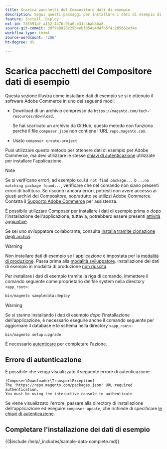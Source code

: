 ```yaml
---
title: Scarica pacchetti del Compositore dati di esempio
description: Segui questi passaggi per installare i dati di esempio di Adobe Commerce utilizzando il Compositore PHP Package Manager.
feature: Install, Deploy
exl-id: 735591af-a152-4476-9fa6-e31c4bab3ba8
source-git-commit: ddf988826c29b4ebf054a4d4fb5f4c285662ef4e
workflow-type: tm+mt
source-wordcount: '286'
ht-degree: 0%

---
```


# Scarica pacchetti del Compositore dati di esempio

Questa sezione illustra come installare dati di esempio se si è ottenuto il software Adobe Commerce in uno dei seguenti modi:

* Download di un archivio compresso da `https://magento.com/tech-resources/download`.

  Se hai scaricato un archivio da GitHub, questo metodo non funziona perché il file `composer.json` non contiene l&#39;URL `repo.magento.com`.

* Usato `composer create-project`

Puoi utilizzare questo metodo per ottenere dati di esempio per Adobe Commerce, ma devi utilizzare le stesse [chiavi di autenticazione](../prerequisites/authentication-keys.md) utilizzate per installare l&#39;applicazione.

>[!NOTE]
>
>Se si verificano errori, ad esempio `Could not find package...` o `...no matching package found...`, verificare che nel comando non siano presenti errori di battitura. Se riscontri ancora errori, potresti non avere accesso ai giusti archivi del Compositore, soprattutto se utilizzi Adobe Commerce. Contatta il [Supporto Adobe Commerce](https://support.magento.com/hc/en-us) per assistenza.

È possibile utilizzare Composer per installare i dati di esempio prima o dopo l&#39;installazione dell&#39;applicazione; tuttavia, potrebbero essere presenti [attività aggiuntive](remove-or-update.md).

Se sei uno sviluppatore collaborante, consulta [Installa tramite clonazione degli archivi](git-repositories.md).

>[!WARNING]
>
>Non installare dati di esempio se l&#39;applicazione è impostata per la [modalità di produzione](../../configuration/bootstrap/application-modes.md#production-mode). Passa prima alla [modalità sviluppatore](../../configuration/bootstrap/application-modes.md#developer-mode). Installazione dei dati di esempio in modalità di produzione [non riuscita](https://support.magento.com/hc/en-us/articles/360033824571#symptom-production-mode-trouble-samp-prod-).

Per installare i dati di esempio tramite la riga di comando, immettere il comando seguente come proprietario del file system nella directory `<app_root>`:

```bash
bin/magento sampledata:deploy
```

>[!WARNING]
>
>Se si stanno installando i dati di esempio _dopo_ l&#39;installazione dell&#39;applicazione, è necessario eseguire anche il comando seguente per aggiornare il database e lo schema nella directory `<app_root>`:

```bash
bin/magento setup:upgrade
```

È necessario [autenticare](../prerequisites/authentication-keys.md) per completare l&#39;azione.

## Errore di autenticazione

È possibile che venga visualizzato il seguente errore di autenticazione:

```terminal
[Composer\Downloader\TransportException]
The 'https://repo.magento.com/packages.json' URL required authentication.
You must be using the interactive console to authenticate
```

Se viene visualizzato l&#39;errore, passare alla directory di installazione dell&#39;applicazione ed eseguire `composer update`, che richiede di specificare [le chiavi di autenticazione](../prerequisites/authentication-keys.md).

## Completare l&#39;installazione dei dati di esempio

{{$include /help/_includes/sample-data-complete.md}}
